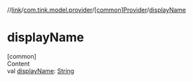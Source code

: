 //[link](../../index.md)/[com.tink.model.provider](../index.md)/[[common]Provider](index.md)/[displayName](display-name.md)



# displayName  
[common]  
Content  
val [displayName](display-name.md): [String](https://kotlinlang.org/api/latest/jvm/stdlib/kotlin/-string/index.html)  



